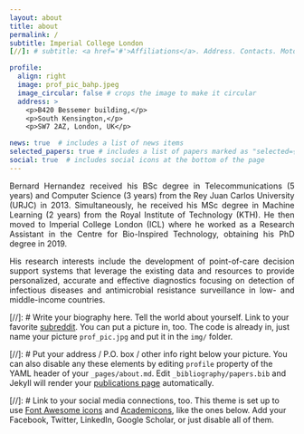 ```yaml
---
layout: about
title: about
permalink: /
subtitle: Imperial College London
[//]: # subtitle: <a href='#'>Affiliations</a>. Address. Contacts. Moto. Etc.

profile:
  align: right
  image: prof_pic_bahp.jpeg
  image_circular: false # crops the image to make it circular
  address: >
    <p>B420 Bessemer building,</p>
    <p>South Kensington,</p>
    <p>SW7 2AZ, London, UK</p>

news: true  # includes a list of news items
selected_papers: true # includes a list of papers marked as "selected={true}"
social: true  # includes social icons at the bottom of the page
---
```


<p align="justify">
    Bernard Hernandez received his BSc degree in Telecommunications (5 years) and 
    Computer Science (3 years) from the Rey Juan Carlos University (URJC) in 2013. 
    Simultaneously, he received his MSc degree in Machine Learning (2 years) from 
    the Royal Institute of Technology (KTH). He then moved to Imperial College 
    London (ICL) where he worked as a Research Assistant in the Centre for 
    Bio-Inspired Technology, obtaining his PhD degree in 2019.
</p>

<p align="justify">
    His research interests include the development of point-of-care decision 
    support systems that leverage the existing data and resources to provide 
    personalized, accurate and effective diagnostics focusing on detection of 
    infectious diseases and antimicrobial resistance surveillance in low- and 
    middle-income countries.
</p>

[//]: # Write your biography here. Tell the world about yourself. Link to your favorite [subreddit](http://reddit.com). You can put a picture in, too. The code is already in, just name your picture `prof_pic.jpg` and put it in the `img/` folder.

[//]: # Put your address / P.O. box / other info right below your picture. You can also disable any these elements by editing `profile` property of the YAML header of your `_pages/about.md`. Edit `_bibliography/papers.bib` and Jekyll will render your [publications page](/al-folio/publications/) automatically.

[//]: # Link to your social media connections, too. This theme is set up to use [Font Awesome icons](http://fortawesome.github.io/Font-Awesome/) and [Academicons](https://jpswalsh.github.io/academicons/), like the ones below. Add your Facebook, Twitter, LinkedIn, Google Scholar, or just disable all of them.


